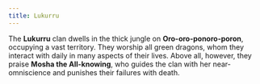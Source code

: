 ```yaml
---
title: Lukurru
---
```


The **Lukurru** clan dwells in the thick jungle on **Oro-oro-ponoro-poron**, occupying a vast territory. They worship all green dragons, whom they interact with daily in many aspects of their lives. Above all, however, they praise **Mosha the All-knowing**, who guides the clan with her near-omniscience and punishes their failures with death.
